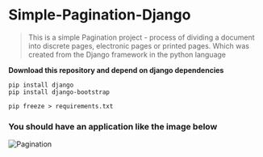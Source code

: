 # Simple-Pagination-Django


>This is a simple Pagination project - process of dividing a document into discrete pages, electronic pages or printed pages. Which was created from the Django framework in the python language


**Download this repository and depend on django dependencies**

```
pip install django
pip install django-bootstrap

pip freeze > requirements.txt
```

### You should have an application like the image below



![Pagination](https://user-images.githubusercontent.com/59056176/93006745-75b42200-f536-11ea-8d62-72b9cf87f43f.png)
